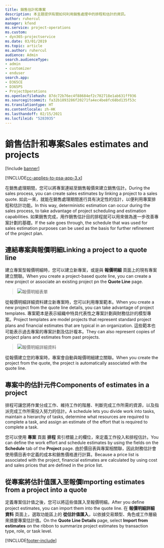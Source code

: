 ```yaml
---
title: 銷售估計和專案
description: 本主題提供有關如何利用銷售處理中的排程和估計的資訊。
author: ruhercul
manager: kfend
ms.service: project-operations
ms.custom:
- dyn365-projectservice
ms.date: 03/01/2019
ms.topic: article
ms.author: ruhercul
audience: Admin
search.audienceType:
- admin
- customizer
- enduser
search.app:
- D365CE
- D365PS
- ProjectOperations
ms.openlocfilehash: 87dc72b76ec4f88684ef2c702718e1ab631ff936
ms.sourcegitcommit: fa32b1893286f20271fa4ec4be8fc68bd135f53c
ms.translationtype: HT
ms.contentlocale: zh-HK
ms.lasthandoff: 02/15/2021
ms.locfileid: "5283935"
---
```

# <a name="sales-estimates-and-projects"></a><span data-ttu-id="2402e-103">銷售估計和專案</span><span class="sxs-lookup"><span data-stu-id="2402e-103">Sales estimates and projects</span></span>

[!include [banner](../includes/psa-now-project-operations.md)]

[!INCLUDE[cc-applies-to-psa-app-3.x](../includes/cc-applies-to-psa-app-3x.md)]

<span data-ttu-id="2402e-104">在銷售處理期間，您可以將專案連結至銷售報價來建立銷售估計。</span><span class="sxs-lookup"><span data-stu-id="2402e-104">During the sales process, you can create sales estimates by linking a project to a sales quote.</span></span> <span data-ttu-id="2402e-105">如此一來，就能在銷售處理期間進行具有決定性的估計，以便利用專案排程和估計功能。</span><span class="sxs-lookup"><span data-stu-id="2402e-105">In this way, deterministic estimation can occur during the sales process, to take advantage of project scheduling and estimation capabilities.</span></span> <span data-ttu-id="2402e-106">如果銷售完成，用作銷售估計目的排程就可以用來做為進一步改善專案計劃的基礎。</span><span class="sxs-lookup"><span data-stu-id="2402e-106">If the sale goes through, the schedule that was used for sales estimation purposes can be used as the basis for further refinement of the project plan.</span></span>

## <a name="linking-a-project-to-a-quote-line"></a><span data-ttu-id="2402e-107">連結專案與報價明細</span><span class="sxs-lookup"><span data-stu-id="2402e-107">Linking a project to a quote line</span></span>

<span data-ttu-id="2402e-108">建立專案型報價明細時，您可以建立新專案，或是與 **報價明細** 頁面上的現有專案建立關聯。</span><span class="sxs-lookup"><span data-stu-id="2402e-108">When you create a project-based quote line, you can create a new project or associate an existing project pn the **Quote Line** page.</span></span> 

> ![報價明細表單](media/project-8.png)
 
<span data-ttu-id="2402e-110">從報價明細詳細資料建立新專案時，您可以利用專案範本。</span><span class="sxs-lookup"><span data-stu-id="2402e-110">When you create a new project from the quote line details, you can take advantage of project templates.</span></span> <span data-ttu-id="2402e-111">專案範本是表示組織中特具代表性之專案計劃與財務估計的模型專案。</span><span class="sxs-lookup"><span data-stu-id="2402e-111">Project templates are model projects that represent standard project plans and financial estimates that are typical in an organization.</span></span> <span data-ttu-id="2402e-112">這些範本也可能表示過去專案的專案計劃及估計複本。</span><span class="sxs-lookup"><span data-stu-id="2402e-112">They can also represent copies of project plans and estimates from past projects.</span></span>

> ![報價明細詳細資料](media/project-9.png)
  
<span data-ttu-id="2402e-114">從報價建立您的專案時，專案會自動與報價明細建立關聯。</span><span class="sxs-lookup"><span data-stu-id="2402e-114">When you create the project from the quote, the project is automatically associated with the quote line.</span></span>

## <a name="components-of-estimates-in-a-project"></a><span data-ttu-id="2402e-115">專案中的估計元件</span><span class="sxs-lookup"><span data-stu-id="2402e-115">Components of estimates in a project</span></span>

<span data-ttu-id="2402e-116">排程可讓您將作業分成工作、維持工作的階層、判斷完成工作所需的資源，以及指派完成工作所需投入努力的估計。</span><span class="sxs-lookup"><span data-stu-id="2402e-116">A schedule lets you divide work into tasks, maintain a hierarchy of tasks, determine what resources are required to complete a task, and assign an estimate of the effort that is required to complete a task.</span></span>

<span data-ttu-id="2402e-117">您可以使用 **專案** 頁面 **排程** 索引標籤上的欄位，來定義工作投入和排程估計。</span><span class="sxs-lookup"><span data-stu-id="2402e-117">You can define the work effort and schedule estimates by using the fields on the **Schedule** tab of the **Project** page.</span></span> <span data-ttu-id="2402e-118">由於價目表與專案相關聯，因此財務估計會使用價目表中定義的成本和銷售價格進行計算。</span><span class="sxs-lookup"><span data-stu-id="2402e-118">Because a price list is associated with the project, financial estimates are calculated by using cost and sales prices that are defined in the price list.</span></span>

## <a name="importing-estimates-from-a-project-into-a-quote"></a><span data-ttu-id="2402e-119">從專案將估計值匯入至報價</span><span class="sxs-lookup"><span data-stu-id="2402e-119">Importing estimates from a project into a quote</span></span>

<span data-ttu-id="2402e-120">定義專案估計值之後，您可以將這些值匯入至報價明細。</span><span class="sxs-lookup"><span data-stu-id="2402e-120">After you define project estimates, you can import them into the quote line.</span></span> <span data-ttu-id="2402e-121">在 **報價明細詳細資料** 頁面上，選取功能區上的 **從估計值匯入**，以依據交易類型、角色或工作層級來摘要專案估計值。</span><span class="sxs-lookup"><span data-stu-id="2402e-121">On the **Quote Line Details** page, select **Import from estimates** on the ribbon to summarize project estimates by transaction type, role, or task level.</span></span>


[!INCLUDE[footer-include](../includes/footer-banner.md)]